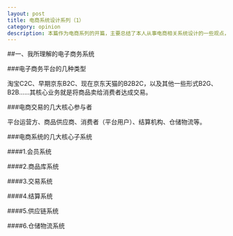```yaml
---
layout: post
title: 电商系统设计系列（1）
category: opinion
description: 本篇作为电商系列的开篇，主要总结了本人从事电商相关系统设计的一些观点，概括描述电商系统的几个重要的子系统。
---
```


##一、我所理解的电子商务系统

###电子商务平台的几种类型

淘宝C2C、早期京东B2C、现在京东天猫的B2B2C，以及其他一些形式B2G、B2B……其核心业务就是将商品卖给消费者达成交易。

###电商交易的几大核心参与者

平台运营方、商品供应商、消费者（平台用户）、结算机构、仓储物流等。

###电商系统的几大核心子系统

####1.会员系统

####2.商品库系统

####3.交易系统

####4.结算系统

####5.供应链系统

####6.仓储物流系统